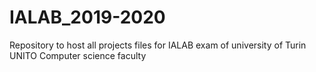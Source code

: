 # IALAB_2019-2020
Repository to host all projects files for IALAB exam of university of Turin UNITO Computer science faculty
